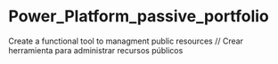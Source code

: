 # Power_Platform_passive_portfolio
Create a functional tool to managment public resources // Crear herramienta para administrar recursos públicos

